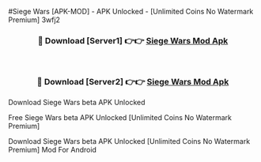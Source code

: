 #Siege Wars [APK-MOD] - APK Unlocked - [Unlimited Coins No Watermark Premium] 3wfj2



<div align="center">

<h3>🔴 Download [Server1] 👉👉 <a href="https://momento.my/?title=Siege_Wars">Siege Wars Mod Apk</a></h3><br>

<h3>🔴 Download [Server2] 👉👉 <a href="https://momento.my/?title=Siege_Wars">Siege Wars Mod Apk</a></h3>
</div>



Download Siege Wars beta APK Unlocked

Free Siege Wars beta APK Unlocked [Unlimited Coins No Watermark Premium]

Download Siege Wars beta APK Unlocked [Unlimited Coins No Watermark Premium] Mod For Android
